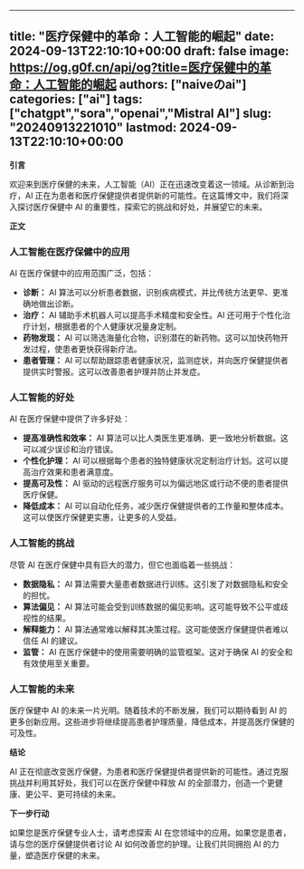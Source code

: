 
---
title: "医疗保健中的革命：人工智能的崛起"
date: 2024-09-13T22:10:10+00:00
draft: false
image: https://og.g0f.cn/api/og?title=医疗保健中的革命：人工智能的崛起
authors: ["naiveのai"]
categories: ["ai"]
tags: ["chatgpt","sora","openai","Mistral AI"]
slug: "20240913221010"
lastmod: 2024-09-13T22:10:10+00:00
---
**引言**

欢迎来到医疗保健的未来，人工智能（AI）正在迅速改变着这一领域。从诊断到治疗，AI 正在为患者和医疗保健提供者提供新的可能性。在这篇博文中，我们将深入探讨医疗保健中 AI 的重要性，探索它的挑战和好处，并展望它的未来。

**正文**

### 人工智能在医疗保健中的应用

AI 在医疗保健中的应用范围广泛，包括：

- **诊断：** AI 算法可以分析患者数据，识别疾病模式，并比传统方法更早、更准确地做出诊断。
- **治疗：** AI 辅助手术机器人可以提高手术精度和安全性。AI 还可用于个性化治疗计划，根据患者的个人健康状况量身定制。
- **药物发现：** AI 可以筛选海量化合物，识别潜在的新药物。这可以加快药物开发过程，使患者更快获得新疗法。
- **患者管理：** AI 可以帮助跟踪患者健康状况，监测症状，并向医疗保健提供者提供实时警报。这可以改善患者护理并防止并发症。

### 人工智能的好处

AI 在医疗保健中提供了许多好处：

- **提高准确性和效率：** AI 算法可以比人类医生更准确、更一致地分析数据。这可以减少误诊和治疗错误。
- **个性化护理：** AI 可以根据每个患者的独特健康状况定制治疗计划。这可以提高治疗效果和患者满意度。
- **提高可及性：** AI 驱动的远程医疗服务可以为偏远地区或行动不便的患者提供医疗保健。
- **降低成本：** AI 可以自动化任务，减少医疗保健提供者的工作量和整体成本。这可以使医疗保健更实惠，让更多的人受益。

### 人工智能的挑战

尽管 AI 在医疗保健中具有巨大的潜力，但它也面临着一些挑战：

- **数据隐私：** AI 算法需要大量患者数据进行训练。这引发了对数据隐私和安全的担忧。
- **算法偏见：** AI 算法可能会受到训练数据的偏见影响。这可能导致不公平或歧视性的结果。
- **解释能力：** AI 算法通常难以解释其决策过程。这可能使医疗保健提供者难以信任 AI 的建议。
- **监管：** AI 在医疗保健中的使用需要明确的监管框架。这对于确保 AI 的安全和有效使用至关重要。

### 人工智能的未来

医疗保健中 AI 的未来一片光明。随着技术的不断发展，我们可以期待看到 AI 的更多创新应用。这些进步将继续提高患者护理质量，降低成本，并提高医疗保健的可及性。

**结论**

AI 正在彻底改变医疗保健，为患者和医疗保健提供者提供新的可能性。通过克服挑战并利用其好处，我们可以在医疗保健中释放 AI 的全部潜力，创造一个更健康、更公平、更可持续的未来。

**下一步行动**

如果您是医疗保健专业人士，请考虑探索 AI 在您领域中的应用。如果您是患者，请与您的医疗保健提供者讨论 AI 如何改善您的护理。让我们共同拥抱 AI 的力量，塑造医疗保健的未来。